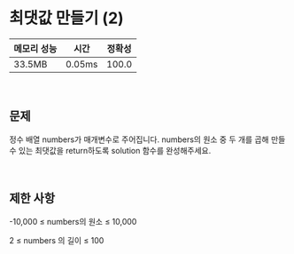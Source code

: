 # 최댓값 만들기 (2)

| 메모리 성능 | 시간 | 정확성 |
| ---- | ---- | ---- |
| 33.5MB | 0.05ms | 100.0 |

<br />

## 문제

정수 배열 numbers가 매개변수로 주어집니다. numbers의 원소 중 두 개를 곱해 만들 수 있는 최댓값을 return하도록 solution 함수를 완성해주세요.

<br />

## 제한 사항
-10,000 ≤ numbers의 원소 ≤ 10,000

2 ≤ numbers 의 길이 ≤ 100